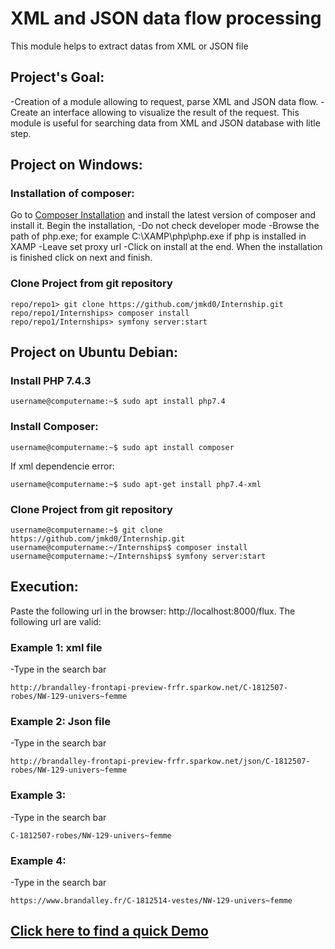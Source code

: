 # XML and JSON data flow processing
This module helps to extract datas from XML or JSON file

## Project's Goal:
-Creation of a module allowing to request, parse XML and JSON data flow. 
-Create an interface allowing to visualize the result of the request.
This module is useful for searching data from XML and JSON database with litle step.

## Project on Windows:
### Installation of composer:
Go to [Composer Installation](https://getcomposer.org/) and install the latest version of composer and install it.
Begin the installation, 
-Do not check developer mode
-Browse the path of php.exe; for example C:\XAMP\php\php.exe if php is installed in XAMP
-Leave set proxy url
-Click on install at the end.
When the installation is finished click on next and finish.
### Clone Project from git repository
```shell
repo/repo1> git clone https://github.com/jmkd0/Internship.git
repo/repo1/Internships> composer install
repo/repo1/Internships> symfony server:start
```
## Project on Ubuntu Debian:
### Install PHP 7.4.3
```shell
username@computername:~$ sudo apt install php7.4
```
### Install Composer:
```shell
username@computername:~$ sudo apt install composer
```
If xml dependencie error: 
```shell
username@computername:~$ sudo apt-get install php7.4-xml
```
### Clone Project from git repository
```shell
username@computername:~$ git clone https://github.com/jmkd0/Internship.git
username@computername:~/Internships$ composer install
username@computername:~/Internships$ symfony server:start
```

## Execution:
Paste the following url in the browser: http://localhost:8000/flux.
The following url are valid:
### Example 1: xml file
-Type in the search bar
```shell
http://brandalley-frontapi-preview-frfr.sparkow.net/C-1812507-robes/NW-129-univers~femme
```
### Example 2: Json file
-Type in the search bar
```shell
http://brandalley-frontapi-preview-frfr.sparkow.net/json/C-1812507-robes/NW-129-univers~femme
```
### Example 3: 
-Type in the search bar

```shell
C-1812507-robes/NW-129-univers~femme
```
### Example 4:
-Type in the search bar

```shell
https://www.brandalley.fr/C-1812514-vestes/NW-129-univers~femme
```
## [Click here to find a quick Demo](https://jmkd.fr/jmkd/internship_demo.mp4)
